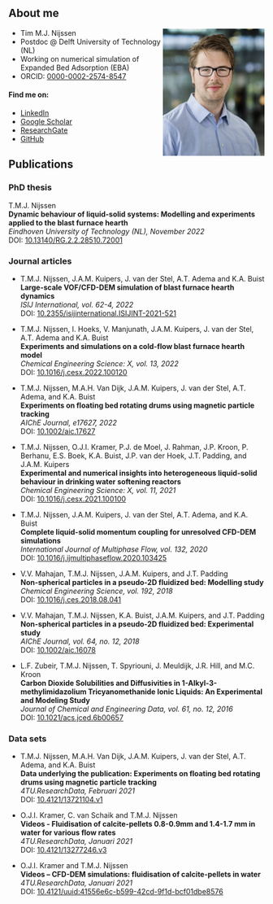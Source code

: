 ## About me  
<img src="https://github.com/tmjnijssen/tmjnijssen/blob/main/photo_tmjnijssen.jpg?raw=true" align="right" alt="photo" width="200"/>

- Tim M.J. Nijssen
- Postdoc @ Delft University of Technology (NL)
- Working on numerical simulation of Expanded Bed Adsorption (EBA)
- ORCID: [0000-0002-2574-8547](https://orcid.org/0000-0002-2574-8547)

#### Find me on:
- [LinkedIn](https://www.linkedin.com/in/tim-nijssen-5a0b87b0/)
- [Google Scholar](https://scholar.google.nl/citations?user=tQ2VAJoAAAAJ&hl=nl&oi=ao)
- [ResearchGate](https://www.researchgate.net/profile/Tim-Nijssen)
- [GitHub](https://github.com/tmjnijssen)

## Publications
### PhD thesis
T.M.J. Nijssen  
**Dynamic behaviour of liquid-solid systems: Modelling and experiments applied to the blast furnace hearth**  
*Eindhoven University of Technology (NL), November 2022*  
DOI: [10.13140/RG.2.2.28510.72001](https://doi.org/10.13140/RG.2.2.28510.72001)

### Journal articles
- T.M.J. Nijssen, J.A.M. Kuipers, J. van der Stel, A.T. Adema and K.A. Buist  
**Large-scale VOF/CFD-DEM simulation of blast furnace hearth dynamics**  
*ISIJ International, vol. 62-4, 2022*  
DOI: [10.2355/isijinternational.ISIJINT-2021-521](https://doi.org/10.2355/isijinternational.ISIJINT-2021-521)

- T.M.J. Nijssen, I. Hoeks, V. Manjunath, J.A.M. Kuipers, J. van der Stel, A.T. Adema and K.A. Buist  
**Experiments and simulations on a cold-flow blast furnace hearth model**  
*Chemical Engineering Science: X, vol. 13, 2022*  
DOI: [10.1016/j.cesx.2022.100120](https://doi.org/10.1016/j.cesx.2022.100120)

- T.M.J. Nijssen, M.A.H. Van Dijk, J.A.M. Kuipers, J. van der Stel, A.T. Adema, and K.A. Buist  
**Experiments on floating bed rotating drums using magnetic particle tracking**  
*AIChE Journal, e17627, 2022*  
DOI: [10.1002/aic.17627](https://doi.org/10.1002/aic.17627)

- T.M.J. Nijssen, O.J.I. Kramer, P.J. de Moel, J. Rahman, J.P. Kroon, P. Berhanu, E.S. Boek, K.A. Buist, J.P. van der Hoek, J.T. Padding, and J.A.M. Kuipers  
**Experimental and numerical insights into heterogeneous liquid-solid behaviour in drinking water softening reactors**  
*Chemical Engineering Science: X, vol. 11, 2021*  
DOI: [10.1016/j.cesx.2021.100100](https://doi.org/10.1016/j.cesx.2021.100100)

- T.M.J. Nijssen, J.A.M. Kuipers, J. van der Stel, A.T. Adema, and K.A. Buist  
**Complete liquid-solid momentum coupling for unresolved CFD-DEM simulations**  
*International Journal of Multiphase Flow, vol. 132, 2020*  
DOI: [10.1016/j.ijmultiphaseflow.2020.103425](https://doi.org/10.1016/j.ijmultiphaseflow.2020.103425)

- V.V. Mahajan, T.M.J. Nijssen, J.A.M. Kuipers, and J.T. Padding  
**Non-spherical particles in a pseudo-2D fluidized bed: Modelling study**  
*Chemical Engineering Science, vol. 192, 2018*  
DOI: [10.1016/j.ces.2018.08.041](https://doi.org/10.1016/j.ces.2018.08.041)

- V.V. Mahajan, T.M.J. Nijssen, K.A. Buist, J.A.M. Kuipers, and J.T. Padding  
**Non-spherical particles in a pseudo-2D fluidized bed: Experimental study**  
*AIChE Journal, vol. 64, no. 12, 2018*  
DOI: [10.1002/aic.16078](https://doi.org/10.1002/aic.16078)

- L.F. Zubeir, T.M.J. Nijssen, T. Spyriouni, J. Meuldijk, J.R. Hill, and M.C. Kroon  
**Carbon Dioxide Solubilities and Diffusivities in 1-Alkyl-3-methylimidazolium Tricyanomethanide Ionic Liquids: An Experimental and Modeling Study**  
*Journal of Chemical and Engineering Data, vol. 61, no. 12, 2016*  
DOI: [10.1021/acs.jced.6b00657](https://doi.org/10.1021/acs.jced.6b00657)

### Data sets
- T.M.J. Nijssen, M.A.H. Van Dijk, J.A.M. Kuipers, J. van der Stel, A.T. Adema, and K.A. Buist  
**Data underlying the publication: Experiments on floating bed rotating drums using magnetic particle tracking**  
*4TU.ResearchData, Februari 2021*  
DOI: [10.4121/13721104.v1](https://doi.org/10.4121/13721104.v1)

- O.J.I. Kramer, C. van Schaik and T.M.J. Nijssen  
**Videos - Fluidisation of calcite-pellets 0.8-0.9mm and 1.4-1.7 mm in water for various flow rates**  
*4TU.ResearchData, Januari 2021*  
DOI: [10.4121/13277246.v3](https://doi.org/10.4121/13277246.v3)

-  O.J.I. Kramer and T.M.J. Nijssen  
**Videos – CFD-DEM simulations: fluidisation of calcite-pellets in water**  
*4TU.ResearchData, Januari 2021*  
DOI: [10.4121/uuid:41556e6c-b599-42cd-9f1d-bcf01dbe8576](https://doi.org/10.4121/uuid:41556e6c-b599-42cd-9f1d-bcf01dbe8576)
